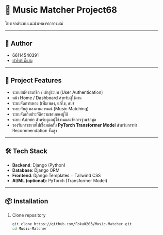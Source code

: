 # 🎵 Music Matcher Project68

โปรเจกต์ระบบแนะนำเพลงจากอารมณ์

---

## 👤 Author
* 66114540391  
* [ปวริศร์ มีแสง](https://github.com/Foku0203)

---

## 🚀 Project Features
* ระบบสมัครสมาชิก / เข้าสู่ระบบ (User Authentication)  
* หน้า Home / Dashboard สำหรับผู้ใช้งาน  
* ระบบจัดการเพลง (เพิ่มเพลง, แก้ไข, ลบ)  
* ระบบจับคู่เพลงตามอารมณ์ (Music Matching)  
* ระบบจัดเก็บประวัติความชอบของผู้ใช้  
* ระบบ Admin สำหรับดูแลผู้ใช้งานและจัดการฐานข้อมูล  
* รองรับการขยายไปเชื่อมต่อกับ **PyTorch Transformer Model** สำหรับการทำ Recommendation ขั้นสูง  

---

## 🛠️ Tech Stack
- **Backend**: Django (Python)  
- **Database**: Django ORM
- **Frontend**: Django Templates + Tailwind CSS  
- **AI/ML (optional)**: PyTorch (Transformer Model)  

---

## 📦 Installation

1. Clone repository
   ```bash
   git clone https://github.com/Foku0203/Music-Matcher.git
   cd Music-Matcher
